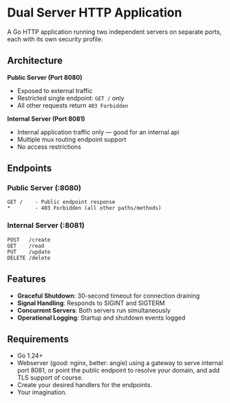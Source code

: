 # Dual Server HTTP Application

A Go HTTP application running two independent servers on separate ports, each with its own security profile.

## Architecture

**Public Server (Port 8080)**
- Exposed to external traffic
- Restricted single endpoint: `GET /` only
- All other requests return `403 Forbidden`

**Internal Server (Port 8081)**
- Internal application traffic only — good for an internal api
- Multiple mux routing endpoint support
- No access restrictions 

## Endpoints

### Public Server (:8080)
```
GET /    - Public endpoint response
*        - 403 Forbidden (all other paths/methods)
```

### Internal Server (:8081)
```
POST   /create
GET    /read
PUT    /update
DELETE /delete
```

## Features

- **Graceful Shutdown**: 30-second timeout for connection draining
- **Signal Handling**: Responds to SIGINT and SIGTERM
- **Concurrent Servers**: Both servers run simultaneously
- **Operational Logging**: Startup and shutdown events logged

## Requirements
- Go 1.24+
- Webserver (good: nginx, better: angie) using a gateway to serve internal port 8081,
or point the public endpoint to resolve your domain, and add TLS support of course.
- Create your desired handlers for the endpoints. 
- Your imagination.
